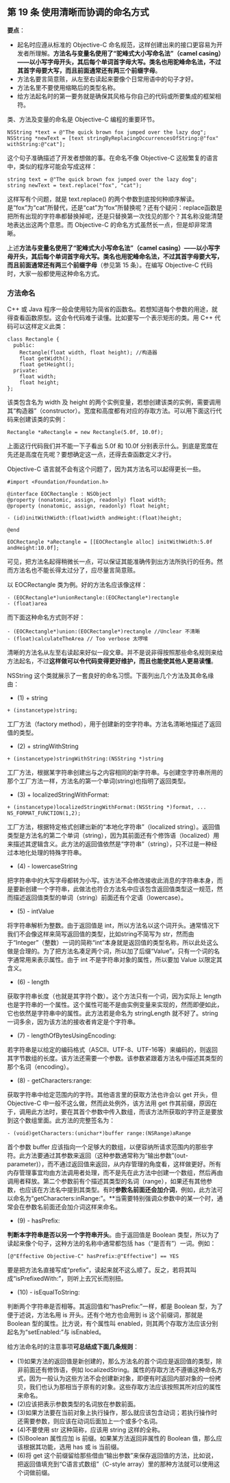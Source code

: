 ## 第 19 条 使用清晰而协调的命名方式

**要点**：

* 起名时应遵从标准的 Objective-C 命名规范，这样创建出来的接口更容易为开发者所理解。**方法名与变量名使用了“驼峰式大小写命名法”（camel casing）——以小写字母开头，其后每个单词首字母大写。类名也用驼峰命名法，不过其首字母要大写，而且前面通常还有两三个前缀字母**。
* 方法名要言简意赅，从左至右读起来要像个日常用语中的句子才好。
* 方法名里不要使用缩略后的类型名称。
* 给方法起名时的第一要务就是确保其风格与你自己的代码或所要集成的框架相符。

类、方法及变量的命名是 Objective-C 编程的重要环节。

```
NSString *text = @"The quick brown fox jumped over the lazy dog";
NSString *newText = [text stringByReplacingOccurrencesOfString:@"fox" withString:@"cat"];
```

这个句子准确描述了开发者想做的事。在命名不像 Objective-C 这般繁复的语言中，类似的程序可能会写成这样：

```
string text = @"The quick brown fox jumped over the lazy dog";
string newText = text.replace("fox", "cat"); 
```

这样写有个问题，就是 text.replace() 的两个参数到底按何种顺序解读。是“fox”为“cat”所替代，还是“cat”为“fox”所替换呢？还有个疑问：replace函数是把所有出现的字符串都替换掉呢，还是只替换第一次找见的那个？其名称没能清楚地表达出这两个意思。而 Objective-C 的命名方式虽然长一点，但是却非常清晰。

上述**方法与变量名使用了“驼峰式大小写命名法”（camel casing）——以小写字母开头，其后每个单词首字母大写。类名也用驼峰命名法，不过其首字母要大写，而且前面通常还有两三个前缀字母**（参见第 15 条）。在编写 Objective-C 代码时，大家一般都使用这种命名方式。

### 方法命名

C++ 或 Java 程序一般会使用较为简省的函数名。若想知道每个参数的用途，就得查看函数原型。这会令代码难于读懂。比如要写一个表示矩形的类。用 C++ 代码可以这样定义此类：

```
class Rectangle {
  public:
    Rectangle(float width, float height); //构造器
    float getWidth();
    float getHeight();
  private:
    float width;
    float height;
};
```

该类包含名为 width 及 height 的两个实例变量，若想创建该类的实例，需要调用其“构造器”（constructor）。宽度和高度都有对应的存取方法。可以用下面这行代码来创建该类的实例：

```
Rectangle *aRectangle = new Rectangle(5.0f, 10.0f);
```

上面这行代码我们并不能一下子看出 5.0f 和 10.0f 分别表示什么。到底是宽度在先还是高度在先呢？要想确定这一点，还得去查函数定义才行。

Objective-C 语言就不会有这个问题了，因为其方法名可以起得更长一些。

```
#import <Foundation/Foundation.h>

@interface EOCRectangle : NSObject
@property (nonatomic, assign, readonly) float width;
@property (nonatomic, assign, readonly) float height;

- (id)initWithWidth:(float)width andHeight:(float)height;

@end
```

```
EOCRectangle *aRectangle = [[EOCRectangle alloc] initWithWidth:5.0f andHeight:10.0f];
```

可见，把方法名起得稍微长一点，可以保证其能准确传到出方法所执行的任务。然而方法名也不能长得太过分了，应尽量言简意赅。

以 EOCRectangle 类为例。好的方法名应该像这样：

```
- (EOCRectangle*)unionRectangle:(EOCRectangle*)rectangle
- (float)area
```

而下面这种命名方式则不好：

```
- (EOCRectangle*)union:(EOCRectangle*)rectangle //Unclear 不清晰
- (float)calculateTheArea // Too verbose 太啰嗦
```


清晰的方法名从左至右读起来好似一段文章。并不是说非得按照那些命名规则来给方法起名，不过**这样做可以令代码变得更好维护，而且也能使其他人更易读懂**。

NSString 这个类就展示了一套良好的命名习惯。下面列出几个方法及其命名缘由：

* (1) + string

```
+ (instancetype)string;
```

工厂方法（factory method），用于创建新的空字符串。方法名清晰地描述了返回值的类型。

* (2) + stringWithString

```
+ (instancetype)stringWithString:(NSString *)string
```

工厂方法，根据某字符串创建出与之内容相同的新字符串。与创建空字符串所用的那个工厂方法一样，方法名的第一个单词(string)也指明了返回类型。

* (3) + localizedStringWithFormat:

```
+ (instancetype)localizedStringWithFormat:(NSString *)format, ... NS_FORMAT_FUNCTION(1,2);
```

工厂方法，根据特定格式创建出新的“本地化字符串”（localized string）。返回值类型是方法名的第二个单词（string），因为其前面还有个修饰语（localized）用来描述其逻辑含义。此方法的返回值依然是“字符串”（string），只不过是一种经过本地化处理的特殊字符串。

* (4) - lowercaseString 

把字符串中的大写字母都转为小写。该方法不会修改接收此消息的字符串本身，而是要新创建一个字符串，此做法也符合方法名中应该包含返回值类型这一规范，然而描述返回值类型的单词（string）前面还有个定语（lowercase）。

* (5) - intValue

将字符串解析为整数。由于返回值是 int，所以方法名以这个词开头。通常情况下我们不会像这样来简写返回值的类型，比如string不简写为 str，然而由于“Integer”（整数）一词的简称“int”本身就是返回值的类型名称，所以此处这么做是合理的。为了把方法名凑足两个词，所以加了后缀“Value”。只有一个词的名字通常用来表示属性。由于 int 不是字符串对象的属性，所以要加 Value 以限定其含义。

* (6) - length

获取字符串长度（也就是其字符个数）。这个方法只有一个词，因为实际上 length 也是字符串的一个属性。这个属性可能不是由实例变量来实现的，然而即便如此，它也依然是字符串中的属性。此方法若是命名为 stringLength 就不好了。string 一词多余，因为该方法的接收者肯定是个字符串。

* (7) - lengthOfBytesUsingEncoding:

若字符串是以给定的编码格式（ASCII、UTF-8、UTF-16等）来编码的，则返回其字节数组的长度。该方法还需要一个参数。该参数紧跟着方法名中描述其类型的那个名词（encoding）。

* (8) - getCharacters:range:

获取字符串中给定范围内的字符。其他语言里的获取方法也许会以 get 开头，但 Objective-C 中一般不这么做，然而此处例外，该方法用 get 作其前缀，原因在于，调用此方法时，要在其首个参数中传入数组，而该方法所获取的字符正是要放到这个数组里面。此方法的完整签名为：

```
- (void)getCharacters:(unichar*)buffer range:(NSRange)aRange
```

首个参数 buffer 应该指向一个足够大的数组，以便容纳所请求范围内的那些字符。此方法要通过其参数来返回（这种参数通常称为“输出参数”(out-parameter)），而不通过返回值来返回，从内存管理的角度看，这样做更好。所有内存管理事宜均由方法调用者处理，而不是先在此方法中创建一个数组，然后再由调用者释放。第二个参数前有个描述其类型的名词（range），如果还有其他参数，也应该在方法名中提到其类型。有时**参数名前面还会加介词**，例如，此方法可以命名为“getCharacters:inRange:”。**当需要特别强调众参数中的某一个时，通常会在参数名前面还会加介词这样来命名。

* (9) - hasPrefix:

**判断本字符串是否以另一个字符串开头**。由于返回值是 Boolean 类型，所以为了读起来像个句子，这种方法的名称中通常都包括 has（“是否有”）一词。例如：

```
[@"Effective Objective-C" hasPrefix:@"Effective"] == YES
```

要是把方法名直接写成“prefix”，读起来就不这么顺了。反之，若将其叫成“isPrefixedWith:”，则听上去冗长而别扭。

* (10) - isEqualToString:

判断两个字符串是否相等。其返回值和“hasPrefix:”一样，都是 Boolean 型，为了便于述说，方法名用 is 开头。还有个地方也会用到 is 这个前缀词，那就是 Boolean 型的属性。比方说，有个属性叫 enabled，则其两个存取方法应该分别起名为“setEnabled:”与 isEnabled。

给方法命名时的注意事项**可总结成下面几条规则**：

* (1)如果方法的返回值是新创建的，那么方法名的首个词应是返回值的类型，除非前面还有修饰语，例如 localizedString。属性的存取方法不遵循这种命名方式，因为一般认为这些方法不会创建新对象，即便有时返回内部对象的一份拷贝，我们也认为那相当于原有的对象。这些存取方法应该按照其所对应的属性来命名。
* (2)应该把表示参数类型的名词放在参数前面。
* (3)如果方法要在当前对象上执行操作，那么就应该包含动词；若执行操作时还需要参数，则应该在动词后面加上一个或多个名词。
* (4)不要使用 str 这种简称，应该用 string 这样的全称。
* (5)Boolean 属性应加 is 前缀。如果某方法返回非属性的 Boolean 值，那么应该根据其功能，选用 has 或 is 当前缀。
* (6)将  get 这个前缀留给那些借由“输出参数”来保存返回值的方法，比如说，把返回值填充到“C语言式数组”（C-style array）里的那种方法就可以使用这个词做前缀。



